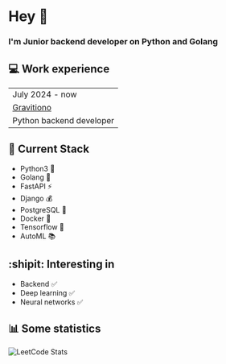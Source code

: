 # Hey 👋
### I'm Junior backend developer on Python and Golang

## :computer: Work experience 
<table>
  <tr>
    <td>July 2024 - now</td>
  </tr>
  <tr>
    <td>
      <a href="https://gravitino.ru/">Gravitiono</a>
    </td>
  </tr>
  <tr>
    <td>Python backend developer</td>
  </tr>
</table>

## :hammer: Current Stack
- Python3 :snake:
- Golang 🐻
- FastAPI ⚡
- Django 💰
- PostgreSQL 🐘
- Docker :whale2:
- Tensorflow 🧠
- AutoML 📚
  
## :shipit: Interesting in
- Backend :white_check_mark:
- Deep learning :white_check_mark:
- Neural networks :white_check_mark:
## :bar_chart: Some statistics
![LeetCode Stats](https://leetcard.jacoblin.cool/dmaksim?theme=nord&font=ABeeZee&ext=heatmap)
